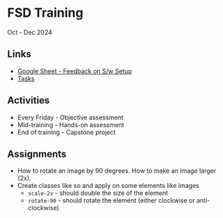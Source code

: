 # FSD Training
Oct - Dec 2024

## Links
- [Google Sheet - Feedback on S/w Setup](https://docs.google.com/spreadsheets/d/1cN22RSg9QZIKSnJjBJODqq8zosfNIeFyD40hoiAzppU/edit?usp=sharing)
- [Tasks](https://docs.google.com/spreadsheets/d/10G59vSyykdzWoUrK_CbA4GHObp4EfaCoCYaGuqdd6Rw/edit?usp=sharing)

## Activities
- Every Friday - Objective assessment
- Mid-training - Hands-on assessment
- End of training - Capstone project

## Assignments
- How to rotate an image by 90 degrees. How to make an image larger (2x).
- Create classes like so and apply on some elements like images
    - `scale-2x` - should double the size of the element
    - `rotate-90` - should rotate the element (either clockwise or anti-clockwise)